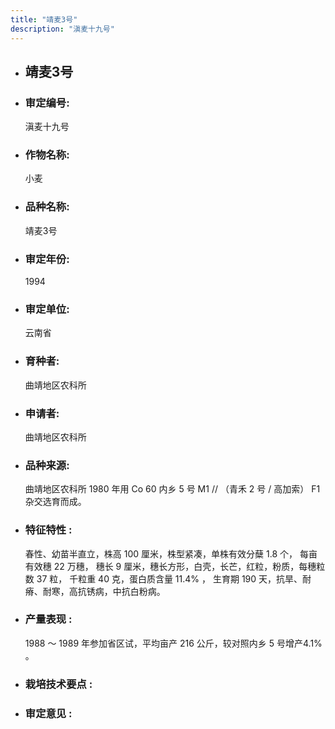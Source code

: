 ```yaml
---
title: "靖麦3号"
description: "滇麦十九号"
---
```

* ## 靖麦3号
* ###  审定编号:  
   滇麦十九号

*  ### 作物名称:  
   小麦

*   ###  品种名称: 
    靖麦3号

*   ### 审定年份: 
    1994

*   ### 审定单位:  
    云南省

*   ### 育种者:  
    曲靖地区农科所

*   ### 申请者:  
    曲靖地区农科所

*   ### 品种来源:  
     曲靖地区农科所 1980 年用 Co 60 内乡 5 号 M1 // （青禾 2 号 / 高加索） F1 杂交选育而成。

*   ### 特征特性 : 
    春性、幼苗半直立，株高 100 厘米，株型紧凑，单株有效分蘖 1.8 个， 每亩有效穗 22 万穗， 穗长 9 厘米，穗长方形，白壳，长芒，红粒，粉质，每穗粒数 37 粒， 千粒重 40 克，蛋白质含量 11.4% ， 生育期 190 天，抗旱、耐瘠、耐寒，高抗锈病，中抗白粉病。 

*   ### 产量表现 : 
     1988 ～ 1989 年参加省区试，平均亩产 216 公斤，较对照内乡 5 号增产4.1% 。 

*   ### 栽培技术要点 : 
    

*   ### 审定意见 : 
    
